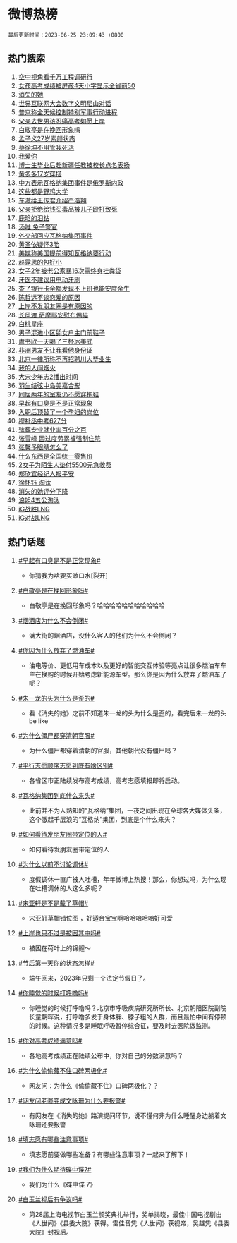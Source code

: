 # 微博热榜

`最后更新时间：2023-06-25 23:09:43 +0800`

## 热门搜索

1. [空中视角看千万工程调研行](https://m.weibo.cn/search?containerid=100103type%3D1%26t%3D10%26q%3D%23%E7%A9%BA%E4%B8%AD%E8%A7%86%E8%A7%92%E7%9C%8B%E5%8D%83%E4%B8%87%E5%B7%A5%E7%A8%8B%E8%B0%83%E7%A0%94%E8%A1%8C%23&stream_entry_id=51&isnewpage=1&extparam=seat%3D1%26cate%3D10103%26stream_entry_id%3D51%26dgr%3D0%26filter_type%3Drealtimehot%26c_type%3D51%26pos%3D0%26display_time%3D1687705782%26pre_seqid%3D168770578227702721689&luicode=10000011&lfid=106003type%253D25%2526t%253D3%2526disable_hot%253D1%2526filter_type%253Drealtimehot)
1. [女孩高考成绩被屏蔽4天小字显示全省前50](https://m.weibo.cn/search?containerid=100103type%3D1%26t%3D10%26q%3D%23%E5%A5%B3%E5%AD%A9%E9%AB%98%E8%80%83%E6%88%90%E7%BB%A9%E8%A2%AB%E5%B1%8F%E8%94%BD4%E5%A4%A9%E5%B0%8F%E5%AD%97%E6%98%BE%E7%A4%BA%E5%85%A8%E7%9C%81%E5%89%8D50%23&stream_entry_id=31&isnewpage=1&extparam=seat%3D1%26cate%3D5001%26stream_entry_id%3D31%26realpos%3D1%26dgr%3D0%26lcate%3D5001%26filter_type%3Drealtimehot%26flag%3D2%26band_rank%3D1%26q%3D%2523%25E5%25A5%25B3%25E5%25AD%25A9%25E9%25AB%2598%25E8%2580%2583%25E6%2588%2590%25E7%25BB%25A9%25E8%25A2%25AB%25E5%25B1%258F%25E8%2594%25BD4%25E5%25A4%25A9%25E5%25B0%258F%25E5%25AD%2597%25E6%2598%25BE%25E7%25A4%25BA%25E5%2585%25A8%25E7%259C%2581%25E5%2589%258D50%2523%26c_type%3D31%26pos%3D0%26display_time%3D1687705782%26pre_seqid%3D168770578227702721689&luicode=10000011&lfid=106003type%253D25%2526t%253D3%2526disable_hot%253D1%2526filter_type%253Drealtimehot)
1. [消失的她](https://m.weibo.cn/search?containerid=100103type%3D1%26t%3D10%26q%3D%E6%B6%88%E5%A4%B1%E7%9A%84%E5%A5%B9&stream_entry_id=31&isnewpage=1&extparam=seat%3D1%26cate%3D5001%26stream_entry_id%3D31%26realpos%3D2%26dgr%3D0%26lcate%3D5001%26filter_type%3Drealtimehot%26flag%3D16%26band_rank%3D2%26q%3D%25E6%25B6%2588%25E5%25A4%25B1%25E7%259A%2584%25E5%25A5%25B9%26c_type%3D31%26pos%3D1%26display_time%3D1687705782%26pre_seqid%3D168770578227702721689&luicode=10000011&lfid=106003type%253D25%2526t%253D3%2526disable_hot%253D1%2526filter_type%253Drealtimehot)
1. [世界互联网大会数字文明尼山对话](https://m.weibo.cn/search?containerid=100103type%3D1%26t%3D10%26q%3D%23%E4%B8%96%E7%95%8C%E4%BA%92%E8%81%94%E7%BD%91%E5%A4%A7%E4%BC%9A%E6%95%B0%E5%AD%97%E6%96%87%E6%98%8E%E5%B0%BC%E5%B1%B1%E5%AF%B9%E8%AF%9D%23&stream_entry_id=31&isnewpage=1&extparam=seat%3D1%26cate%3D5001%26stream_entry_id%3D31%26realpos%3D3%26dgr%3D0%26lcate%3D5001%26filter_type%3Drealtimehot%26flag%3D0%26band_rank%3D3%26q%3D%2523%25E4%25B8%2596%25E7%2595%258C%25E4%25BA%2592%25E8%2581%2594%25E7%25BD%2591%25E5%25A4%25A7%25E4%25BC%259A%25E6%2595%25B0%25E5%25AD%2597%25E6%2596%2587%25E6%2598%258E%25E5%25B0%25BC%25E5%25B1%25B1%25E5%25AF%25B9%25E8%25AF%259D%2523%26c_type%3D31%26pos%3D2%26display_time%3D1687705782%26pre_seqid%3D168770578227702721689&luicode=10000011&lfid=106003type%253D25%2526t%253D3%2526disable_hot%253D1%2526filter_type%253Drealtimehot)
1. [普京称全天候控制特别军事行动进程](https://m.weibo.cn/search?containerid=100103type%3D1%26t%3D10%26q%3D%23%E6%99%AE%E4%BA%AC%E7%A7%B0%E5%85%A8%E5%A4%A9%E5%80%99%E6%8E%A7%E5%88%B6%E7%89%B9%E5%88%AB%E5%86%9B%E4%BA%8B%E8%A1%8C%E5%8A%A8%E8%BF%9B%E7%A8%8B%23&stream_entry_id=31&isnewpage=1&extparam=seat%3D1%26cate%3D5001%26stream_entry_id%3D31%26realpos%3D4%26dgr%3D0%26lcate%3D5001%26filter_type%3Drealtimehot%26flag%3D1%26band_rank%3D4%26q%3D%2523%25E6%2599%25AE%25E4%25BA%25AC%25E7%25A7%25B0%25E5%2585%25A8%25E5%25A4%25A9%25E5%2580%2599%25E6%258E%25A7%25E5%2588%25B6%25E7%2589%25B9%25E5%2588%25AB%25E5%2586%259B%25E4%25BA%258B%25E8%25A1%258C%25E5%258A%25A8%25E8%25BF%259B%25E7%25A8%258B%2523%26c_type%3D31%26pos%3D3%26display_time%3D1687705782%26pre_seqid%3D168770578227702721689&luicode=10000011&lfid=106003type%253D25%2526t%253D3%2526disable_hot%253D1%2526filter_type%253Drealtimehot)
1. [父亲去世男孩忍痛高考如愿上岸](https://m.weibo.cn/search?containerid=100103type%3D1%26t%3D10%26q%3D%23%E7%88%B6%E4%BA%B2%E5%8E%BB%E4%B8%96%E7%94%B7%E5%AD%A9%E5%BF%8D%E7%97%9B%E9%AB%98%E8%80%83%E5%A6%82%E6%84%BF%E4%B8%8A%E5%B2%B8%23&stream_entry_id=31&isnewpage=1&extparam=seat%3D1%26cate%3D5001%26stream_entry_id%3D31%26realpos%3D5%26dgr%3D0%26lcate%3D5001%26filter_type%3Drealtimehot%26flag%3D32768%26band_rank%3D5%26q%3D%2523%25E7%2588%25B6%25E4%25BA%25B2%25E5%258E%25BB%25E4%25B8%2596%25E7%2594%25B7%25E5%25AD%25A9%25E5%25BF%258D%25E7%2597%259B%25E9%25AB%2598%25E8%2580%2583%25E5%25A6%2582%25E6%2584%25BF%25E4%25B8%258A%25E5%25B2%25B8%2523%26c_type%3D31%26pos%3D4%26display_time%3D1687705782%26pre_seqid%3D168770578227702721689&luicode=10000011&lfid=106003type%253D25%2526t%253D3%2526disable_hot%253D1%2526filter_type%253Drealtimehot)
1. [白敬亭是在挽回形象吗](https://m.weibo.cn/search?containerid=100103type%3D1%26t%3D10%26q%3D%23%E7%99%BD%E6%95%AC%E4%BA%AD%E6%98%AF%E5%9C%A8%E6%8C%BD%E5%9B%9E%E5%BD%A2%E8%B1%A1%E5%90%97%23&stream_entry_id=31&isnewpage=1&extparam=seat%3D1%26cate%3D5001%26stream_entry_id%3D31%26realpos%3D6%26dgr%3D0%26lcate%3D5001%26filter_type%3Drealtimehot%26flag%3D0%26band_rank%3D6%26q%3D%2523%25E7%2599%25BD%25E6%2595%25AC%25E4%25BA%25AD%25E6%2598%25AF%25E5%259C%25A8%25E6%258C%25BD%25E5%259B%259E%25E5%25BD%25A2%25E8%25B1%25A1%25E5%2590%2597%2523%26c_type%3D31%26pos%3D5%26display_time%3D1687705782%26pre_seqid%3D168770578227702721689&luicode=10000011&lfid=106003type%253D25%2526t%253D3%2526disable_hot%253D1%2526filter_type%253Drealtimehot)
1. [孟子义27岁素颜状态](https://m.weibo.cn/search?containerid=100103type%3D1%26t%3D10%26q%3D%23%E5%AD%9F%E5%AD%90%E4%B9%8927%E5%B2%81%E7%B4%A0%E9%A2%9C%E7%8A%B6%E6%80%81%23&stream_entry_id=31&isnewpage=1&extparam=seat%3D1%26cate%3D5001%26stream_entry_id%3D31%26realpos%3D7%26dgr%3D0%26lcate%3D5001%26filter_type%3Drealtimehot%26flag%3D2%26band_rank%3D7%26q%3D%2523%25E5%25AD%259F%25E5%25AD%2590%25E4%25B9%258927%25E5%25B2%2581%25E7%25B4%25A0%25E9%25A2%259C%25E7%258A%25B6%25E6%2580%2581%2523%26c_type%3D31%26pos%3D6%26display_time%3D1687705782%26pre_seqid%3D168770578227702721689&luicode=10000011&lfid=106003type%253D25%2526t%253D3%2526disable_hot%253D1%2526filter_type%253Drealtimehot)
1. [蔡徐坤不用管我死活](https://m.weibo.cn/search?containerid=100103type%3D1%26t%3D10%26q%3D%23%E8%94%A1%E5%BE%90%E5%9D%A4%E4%B8%8D%E7%94%A8%E7%AE%A1%E6%88%91%E6%AD%BB%E6%B4%BB%23&stream_entry_id=31&isnewpage=1&extparam=seat%3D1%26cate%3D5001%26stream_entry_id%3D31%26realpos%3D8%26dgr%3D0%26lcate%3D5001%26filter_type%3Drealtimehot%26flag%3D1%26band_rank%3D8%26q%3D%2523%25E8%2594%25A1%25E5%25BE%2590%25E5%259D%25A4%25E4%25B8%258D%25E7%2594%25A8%25E7%25AE%25A1%25E6%2588%2591%25E6%25AD%25BB%25E6%25B4%25BB%2523%26c_type%3D31%26pos%3D7%26display_time%3D1687705782%26pre_seqid%3D168770578227702721689&luicode=10000011&lfid=106003type%253D25%2526t%253D3%2526disable_hot%253D1%2526filter_type%253Drealtimehot)
1. [我爱你](https://m.weibo.cn/search?containerid=100103type%3D1%26t%3D10%26q%3D%E6%88%91%E7%88%B1%E4%BD%A0&stream_entry_id=31&isnewpage=1&extparam=seat%3D1%26cate%3D5001%26stream_entry_id%3D31%26realpos%3D9%26dgr%3D0%26lcate%3D5001%26filter_type%3Drealtimehot%26flag%3D1%26band_rank%3D9%26q%3D%25E6%2588%2591%25E7%2588%25B1%25E4%25BD%25A0%26c_type%3D31%26pos%3D8%26display_time%3D1687705782%26pre_seqid%3D168770578227702721689&luicode=10000011&lfid=106003type%253D25%2526t%253D3%2526disable_hot%253D1%2526filter_type%253Drealtimehot)
1. [博士生毕业后赴新疆任教被校长点名表扬](https://m.weibo.cn/search?containerid=100103type%3D1%26t%3D10%26q%3D%23%E5%8D%9A%E5%A3%AB%E7%94%9F%E6%AF%95%E4%B8%9A%E5%90%8E%E8%B5%B4%E6%96%B0%E7%96%86%E4%BB%BB%E6%95%99%E8%A2%AB%E6%A0%A1%E9%95%BF%E7%82%B9%E5%90%8D%E8%A1%A8%E6%89%AC%23&stream_entry_id=31&isnewpage=1&extparam=seat%3D1%26cate%3D5001%26stream_entry_id%3D31%26realpos%3D10%26dgr%3D0%26lcate%3D5001%26filter_type%3Drealtimehot%26flag%3D32768%26band_rank%3D10%26q%3D%2523%25E5%258D%259A%25E5%25A3%25AB%25E7%2594%259F%25E6%25AF%2595%25E4%25B8%259A%25E5%2590%258E%25E8%25B5%25B4%25E6%2596%25B0%25E7%2596%2586%25E4%25BB%25BB%25E6%2595%2599%25E8%25A2%25AB%25E6%25A0%25A1%25E9%2595%25BF%25E7%2582%25B9%25E5%2590%258D%25E8%25A1%25A8%25E6%2589%25AC%2523%26c_type%3D31%26pos%3D9%26display_time%3D1687705782%26pre_seqid%3D168770578227702721689&luicode=10000011&lfid=106003type%253D25%2526t%253D3%2526disable_hot%253D1%2526filter_type%253Drealtimehot)
1. [黄多多17岁穿搭](https://m.weibo.cn/search?containerid=100103type%3D1%26t%3D10%26q%3D%23%E9%BB%84%E5%A4%9A%E5%A4%9A17%E5%B2%81%E7%A9%BF%E6%90%AD%23&stream_entry_id=31&isnewpage=1&extparam=seat%3D1%26cate%3D5001%26stream_entry_id%3D31%26realpos%3D11%26dgr%3D0%26lcate%3D5001%26filter_type%3Drealtimehot%26flag%3D2%26band_rank%3D11%26q%3D%2523%25E9%25BB%2584%25E5%25A4%259A%25E5%25A4%259A17%25E5%25B2%2581%25E7%25A9%25BF%25E6%2590%25AD%2523%26c_type%3D31%26pos%3D10%26display_time%3D1687705782%26pre_seqid%3D168770578227702721689&luicode=10000011&lfid=106003type%253D25%2526t%253D3%2526disable_hot%253D1%2526filter_type%253Drealtimehot)
1. [中方表示瓦格纳集团事件是俄罗斯内政](https://m.weibo.cn/search?containerid=100103type%3D1%26t%3D10%26q%3D%23%E4%B8%AD%E6%96%B9%E8%A1%A8%E7%A4%BA%E7%93%A6%E6%A0%BC%E7%BA%B3%E9%9B%86%E5%9B%A2%E4%BA%8B%E4%BB%B6%E6%98%AF%E4%BF%84%E7%BD%97%E6%96%AF%E5%86%85%E6%94%BF%23&stream_entry_id=31&isnewpage=1&extparam=seat%3D1%26cate%3D5001%26stream_entry_id%3D31%26realpos%3D12%26dgr%3D0%26lcate%3D5001%26filter_type%3Drealtimehot%26flag%3D1%26band_rank%3D12%26q%3D%2523%25E4%25B8%25AD%25E6%2596%25B9%25E8%25A1%25A8%25E7%25A4%25BA%25E7%2593%25A6%25E6%25A0%25BC%25E7%25BA%25B3%25E9%259B%2586%25E5%259B%25A2%25E4%25BA%258B%25E4%25BB%25B6%25E6%2598%25AF%25E4%25BF%2584%25E7%25BD%2597%25E6%2596%25AF%25E5%2586%2585%25E6%2594%25BF%2523%26c_type%3D31%26pos%3D11%26display_time%3D1687705782%26pre_seqid%3D168770578227702721689&luicode=10000011&lfid=106003type%253D25%2526t%253D3%2526disable_hot%253D1%2526filter_type%253Drealtimehot)
1. [这些都是野鸡大学](https://m.weibo.cn/search?containerid=100103type%3D1%26t%3D10%26q%3D%23%E8%BF%99%E4%BA%9B%E9%83%BD%E6%98%AF%E9%87%8E%E9%B8%A1%E5%A4%A7%E5%AD%A6%23&stream_entry_id=31&isnewpage=1&extparam=seat%3D1%26cate%3D5001%26stream_entry_id%3D31%26realpos%3D13%26dgr%3D0%26lcate%3D5001%26filter_type%3Drealtimehot%26flag%3D1%26band_rank%3D13%26q%3D%2523%25E8%25BF%2599%25E4%25BA%259B%25E9%2583%25BD%25E6%2598%25AF%25E9%2587%258E%25E9%25B8%25A1%25E5%25A4%25A7%25E5%25AD%25A6%2523%26c_type%3D31%26pos%3D12%26display_time%3D1687705782%26pre_seqid%3D168770578227702721689&luicode=10000011&lfid=106003type%253D25%2526t%253D3%2526disable_hot%253D1%2526filter_type%253Drealtimehot)
1. [车澈给王传君介绍严浩翔](https://m.weibo.cn/search?containerid=100103type%3D1%26t%3D10%26q%3D%23%E8%BD%A6%E6%BE%88%E7%BB%99%E7%8E%8B%E4%BC%A0%E5%90%9B%E4%BB%8B%E7%BB%8D%E4%B8%A5%E6%B5%A9%E7%BF%94%23&stream_entry_id=31&isnewpage=1&extparam=seat%3D1%26cate%3D5001%26stream_entry_id%3D31%26realpos%3D14%26dgr%3D0%26lcate%3D5001%26filter_type%3Drealtimehot%26flag%3D1%26band_rank%3D14%26q%3D%2523%25E8%25BD%25A6%25E6%25BE%2588%25E7%25BB%2599%25E7%258E%258B%25E4%25BC%25A0%25E5%2590%259B%25E4%25BB%258B%25E7%25BB%258D%25E4%25B8%25A5%25E6%25B5%25A9%25E7%25BF%2594%2523%26c_type%3D31%26pos%3D13%26display_time%3D1687705782%26pre_seqid%3D168770578227702721689&luicode=10000011&lfid=106003type%253D25%2526t%253D3%2526disable_hot%253D1%2526filter_type%253Drealtimehot)
1. [父亲拒绝给钱买毒品被儿子殴打致死](https://m.weibo.cn/search?containerid=100103type%3D1%26t%3D10%26q%3D%23%E7%88%B6%E4%BA%B2%E6%8B%92%E7%BB%9D%E7%BB%99%E9%92%B1%E4%B9%B0%E6%AF%92%E5%93%81%E8%A2%AB%E5%84%BF%E5%AD%90%E6%AE%B4%E6%89%93%E8%87%B4%E6%AD%BB%23&stream_entry_id=31&isnewpage=1&extparam=seat%3D1%26cate%3D5001%26stream_entry_id%3D31%26realpos%3D15%26dgr%3D0%26lcate%3D5001%26filter_type%3Drealtimehot%26flag%3D0%26band_rank%3D15%26q%3D%2523%25E7%2588%25B6%25E4%25BA%25B2%25E6%258B%2592%25E7%25BB%259D%25E7%25BB%2599%25E9%2592%25B1%25E4%25B9%25B0%25E6%25AF%2592%25E5%2593%2581%25E8%25A2%25AB%25E5%2584%25BF%25E5%25AD%2590%25E6%25AE%25B4%25E6%2589%2593%25E8%2587%25B4%25E6%25AD%25BB%2523%26c_type%3D31%26pos%3D14%26display_time%3D1687705782%26pre_seqid%3D168770578227702721689&luicode=10000011&lfid=106003type%253D25%2526t%253D3%2526disable_hot%253D1%2526filter_type%253Drealtimehot)
1. [鹿晗的泪钻](https://m.weibo.cn/search?containerid=100103type%3D1%26t%3D10%26q%3D%23%E9%B9%BF%E6%99%97%E7%9A%84%E6%B3%AA%E9%92%BB%23&stream_entry_id=31&isnewpage=1&extparam=seat%3D1%26cate%3D5001%26stream_entry_id%3D31%26realpos%3D16%26dgr%3D0%26lcate%3D5001%26filter_type%3Drealtimehot%26flag%3D1%26band_rank%3D16%26q%3D%2523%25E9%25B9%25BF%25E6%2599%2597%25E7%259A%2584%25E6%25B3%25AA%25E9%2592%25BB%2523%26c_type%3D31%26pos%3D15%26display_time%3D1687705782%26pre_seqid%3D168770578227702721689&luicode=10000011&lfid=106003type%253D25%2526t%253D3%2526disable_hot%253D1%2526filter_type%253Drealtimehot)
1. [汤唯 兔子警官](https://m.weibo.cn/search?containerid=100103type%3D1%26t%3D10%26q%3D%E6%B1%A4%E5%94%AF+%E5%85%94%E5%AD%90%E8%AD%A6%E5%AE%98&stream_entry_id=31&isnewpage=1&extparam=seat%3D1%26cate%3D5001%26stream_entry_id%3D31%26realpos%3D17%26dgr%3D0%26lcate%3D5001%26filter_type%3Drealtimehot%26flag%3D0%26band_rank%3D17%26q%3D%25E6%25B1%25A4%25E5%2594%25AF%2520%25E5%2585%2594%25E5%25AD%2590%25E8%25AD%25A6%25E5%25AE%2598%26c_type%3D31%26pos%3D16%26display_time%3D1687705782%26pre_seqid%3D168770578227702721689&luicode=10000011&lfid=106003type%253D25%2526t%253D3%2526disable_hot%253D1%2526filter_type%253Drealtimehot)
1. [外交部回应瓦格纳集团事件](https://m.weibo.cn/search?containerid=100103type%3D1%26t%3D10%26q%3D%23%E5%A4%96%E4%BA%A4%E9%83%A8%E5%9B%9E%E5%BA%94%E7%93%A6%E6%A0%BC%E7%BA%B3%E9%9B%86%E5%9B%A2%E4%BA%8B%E4%BB%B6%23&stream_entry_id=31&isnewpage=1&extparam=seat%3D1%26cate%3D5001%26stream_entry_id%3D31%26realpos%3D18%26dgr%3D0%26lcate%3D5001%26filter_type%3Drealtimehot%26flag%3D1%26band_rank%3D18%26q%3D%2523%25E5%25A4%2596%25E4%25BA%25A4%25E9%2583%25A8%25E5%259B%259E%25E5%25BA%2594%25E7%2593%25A6%25E6%25A0%25BC%25E7%25BA%25B3%25E9%259B%2586%25E5%259B%25A2%25E4%25BA%258B%25E4%25BB%25B6%2523%26c_type%3D31%26pos%3D17%26display_time%3D1687705782%26pre_seqid%3D168770578227702721689&luicode=10000011&lfid=106003type%253D25%2526t%253D3%2526disable_hot%253D1%2526filter_type%253Drealtimehot)
1. [黄圣依疑怀3胎](https://m.weibo.cn/search?containerid=100103type%3D1%26t%3D10%26q%3D%23%E9%BB%84%E5%9C%A3%E4%BE%9D%E7%96%91%E6%80%803%E8%83%8E%23&stream_entry_id=31&isnewpage=1&extparam=seat%3D1%26cate%3D5001%26stream_entry_id%3D31%26realpos%3D19%26dgr%3D0%26lcate%3D5001%26filter_type%3Drealtimehot%26flag%3D1%26band_rank%3D19%26q%3D%2523%25E9%25BB%2584%25E5%259C%25A3%25E4%25BE%259D%25E7%2596%2591%25E6%2580%25803%25E8%2583%258E%2523%26c_type%3D31%26pos%3D18%26display_time%3D1687705782%26pre_seqid%3D168770578227702721689&luicode=10000011&lfid=106003type%253D25%2526t%253D3%2526disable_hot%253D1%2526filter_type%253Drealtimehot)
1. [美媒称美国提前得知瓦格纳要行动](https://m.weibo.cn/search?containerid=100103type%3D1%26t%3D10%26q%3D%23%E7%BE%8E%E5%AA%92%E7%A7%B0%E7%BE%8E%E5%9B%BD%E6%8F%90%E5%89%8D%E5%BE%97%E7%9F%A5%E7%93%A6%E6%A0%BC%E7%BA%B3%E8%A6%81%E8%A1%8C%E5%8A%A8%23&stream_entry_id=31&isnewpage=1&extparam=seat%3D1%26cate%3D5001%26stream_entry_id%3D31%26realpos%3D20%26dgr%3D0%26lcate%3D5001%26filter_type%3Drealtimehot%26flag%3D0%26band_rank%3D20%26q%3D%2523%25E7%25BE%258E%25E5%25AA%2592%25E7%25A7%25B0%25E7%25BE%258E%25E5%259B%25BD%25E6%258F%2590%25E5%2589%258D%25E5%25BE%2597%25E7%259F%25A5%25E7%2593%25A6%25E6%25A0%25BC%25E7%25BA%25B3%25E8%25A6%2581%25E8%25A1%258C%25E5%258A%25A8%2523%26c_type%3D31%26pos%3D19%26display_time%3D1687705782%26pre_seqid%3D168770578227702721689&luicode=10000011&lfid=106003type%253D25%2526t%253D3%2526disable_hot%253D1%2526filter_type%253Drealtimehot)
1. [赵露思的包好小](https://m.weibo.cn/search?containerid=100103type%3D1%26t%3D10%26q%3D%23%E8%B5%B5%E9%9C%B2%E6%80%9D%E7%9A%84%E5%8C%85%E5%A5%BD%E5%B0%8F%23&stream_entry_id=31&isnewpage=1&extparam=seat%3D1%26cate%3D5001%26stream_entry_id%3D31%26realpos%3D21%26dgr%3D0%26lcate%3D5001%26filter_type%3Drealtimehot%26flag%3D1%26band_rank%3D21%26q%3D%2523%25E8%25B5%25B5%25E9%259C%25B2%25E6%2580%259D%25E7%259A%2584%25E5%258C%2585%25E5%25A5%25BD%25E5%25B0%258F%2523%26c_type%3D31%26pos%3D20%26display_time%3D1687705782%26pre_seqid%3D168770578227702721689&luicode=10000011&lfid=106003type%253D25%2526t%253D3%2526disable_hot%253D1%2526filter_type%253Drealtimehot)
1. [女子2年被老公家暴16次需终身挂粪袋](https://m.weibo.cn/search?containerid=100103type%3D1%26t%3D10%26q%3D%23%E5%A5%B3%E5%AD%902%E5%B9%B4%E8%A2%AB%E8%80%81%E5%85%AC%E5%AE%B6%E6%9A%B416%E6%AC%A1%E9%9C%80%E7%BB%88%E8%BA%AB%E6%8C%82%E7%B2%AA%E8%A2%8B%23&stream_entry_id=31&isnewpage=1&extparam=seat%3D1%26cate%3D5001%26stream_entry_id%3D31%26realpos%3D22%26dgr%3D0%26lcate%3D5001%26filter_type%3Drealtimehot%26flag%3D0%26band_rank%3D22%26q%3D%2523%25E5%25A5%25B3%25E5%25AD%25902%25E5%25B9%25B4%25E8%25A2%25AB%25E8%2580%2581%25E5%2585%25AC%25E5%25AE%25B6%25E6%259A%25B416%25E6%25AC%25A1%25E9%259C%2580%25E7%25BB%2588%25E8%25BA%25AB%25E6%258C%2582%25E7%25B2%25AA%25E8%25A2%258B%2523%26c_type%3D31%26pos%3D21%26display_time%3D1687705782%26pre_seqid%3D168770578227702721689&luicode=10000011&lfid=106003type%253D25%2526t%253D3%2526disable_hot%253D1%2526filter_type%253Drealtimehot)
1. [牙医不建议用电动牙刷](https://m.weibo.cn/search?containerid=100103type%3D1%26t%3D10%26q%3D%23%E7%89%99%E5%8C%BB%E4%B8%8D%E5%BB%BA%E8%AE%AE%E7%94%A8%E7%94%B5%E5%8A%A8%E7%89%99%E5%88%B7%23&stream_entry_id=31&isnewpage=1&extparam=seat%3D1%26cate%3D5001%26stream_entry_id%3D31%26realpos%3D23%26dgr%3D0%26lcate%3D5001%26filter_type%3Drealtimehot%26flag%3D0%26band_rank%3D23%26q%3D%2523%25E7%2589%2599%25E5%258C%25BB%25E4%25B8%258D%25E5%25BB%25BA%25E8%25AE%25AE%25E7%2594%25A8%25E7%2594%25B5%25E5%258A%25A8%25E7%2589%2599%25E5%2588%25B7%2523%26c_type%3D31%26pos%3D22%26display_time%3D1687705782%26pre_seqid%3D168770578227702721689&luicode=10000011&lfid=106003type%253D25%2526t%253D3%2526disable_hot%253D1%2526filter_type%253Drealtimehot)
1. [查了银行卡余额发现不上班也能安度余生](https://m.weibo.cn/search?containerid=100103type%3D1%26t%3D10%26q%3D%E6%9F%A5%E4%BA%86%E9%93%B6%E8%A1%8C%E5%8D%A1%E4%BD%99%E9%A2%9D%E5%8F%91%E7%8E%B0%E4%B8%8D%E4%B8%8A%E7%8F%AD%E4%B9%9F%E8%83%BD%E5%AE%89%E5%BA%A6%E4%BD%99%E7%94%9F&stream_entry_id=31&isnewpage=1&extparam=seat%3D1%26cate%3D5001%26stream_entry_id%3D31%26realpos%3D24%26dgr%3D0%26lcate%3D5001%26filter_type%3Drealtimehot%26flag%3D0%26band_rank%3D24%26q%3D%25E6%259F%25A5%25E4%25BA%2586%25E9%2593%25B6%25E8%25A1%258C%25E5%258D%25A1%25E4%25BD%2599%25E9%25A2%259D%25E5%258F%2591%25E7%258E%25B0%25E4%25B8%258D%25E4%25B8%258A%25E7%258F%25AD%25E4%25B9%259F%25E8%2583%25BD%25E5%25AE%2589%25E5%25BA%25A6%25E4%25BD%2599%25E7%2594%259F%26c_type%3D31%26pos%3D23%26display_time%3D1687705782%26pre_seqid%3D168770578227702721689&luicode=10000011&lfid=106003type%253D25%2526t%253D3%2526disable_hot%253D1%2526filter_type%253Drealtimehot)
1. [陈哲远不谈恋爱的原因](https://m.weibo.cn/search?containerid=100103type%3D1%26t%3D10%26q%3D%23%E9%99%88%E5%93%B2%E8%BF%9C%E4%B8%8D%E8%B0%88%E6%81%8B%E7%88%B1%E7%9A%84%E5%8E%9F%E5%9B%A0%23&stream_entry_id=31&isnewpage=1&extparam=seat%3D1%26cate%3D5001%26stream_entry_id%3D31%26realpos%3D25%26dgr%3D0%26lcate%3D5001%26filter_type%3Drealtimehot%26flag%3D0%26band_rank%3D25%26q%3D%2523%25E9%2599%2588%25E5%2593%25B2%25E8%25BF%259C%25E4%25B8%258D%25E8%25B0%2588%25E6%2581%258B%25E7%2588%25B1%25E7%259A%2584%25E5%258E%259F%25E5%259B%25A0%2523%26c_type%3D31%26pos%3D24%26display_time%3D1687705782%26pre_seqid%3D168770578227702721689&luicode=10000011&lfid=106003type%253D25%2526t%253D3%2526disable_hot%253D1%2526filter_type%253Drealtimehot)
1. [上岸不发朋友圈是有原因的](https://m.weibo.cn/search?containerid=100103type%3D1%26t%3D10%26q%3D%23%E4%B8%8A%E5%B2%B8%E4%B8%8D%E5%8F%91%E6%9C%8B%E5%8F%8B%E5%9C%88%E6%98%AF%E6%9C%89%E5%8E%9F%E5%9B%A0%E7%9A%84%23&stream_entry_id=31&isnewpage=1&extparam=seat%3D1%26cate%3D5001%26stream_entry_id%3D31%26realpos%3D26%26dgr%3D0%26lcate%3D5001%26filter_type%3Drealtimehot%26flag%3D0%26band_rank%3D26%26q%3D%2523%25E4%25B8%258A%25E5%25B2%25B8%25E4%25B8%258D%25E5%258F%2591%25E6%259C%258B%25E5%258F%258B%25E5%259C%2588%25E6%2598%25AF%25E6%259C%2589%25E5%258E%259F%25E5%259B%25A0%25E7%259A%2584%2523%26c_type%3D31%26pos%3D25%26display_time%3D1687705782%26pre_seqid%3D168770578227702721689&luicode=10000011&lfid=106003type%253D25%2526t%253D3%2526disable_hot%253D1%2526filter_type%253Drealtimehot)
1. [长风渡 萨摩耶安慰布偶猫](https://m.weibo.cn/search?containerid=100103type%3D1%26t%3D10%26q%3D%E9%95%BF%E9%A3%8E%E6%B8%A1+%E8%90%A8%E6%91%A9%E8%80%B6%E5%AE%89%E6%85%B0%E5%B8%83%E5%81%B6%E7%8C%AB&stream_entry_id=31&isnewpage=1&extparam=seat%3D1%26cate%3D5001%26stream_entry_id%3D31%26realpos%3D27%26dgr%3D0%26lcate%3D5001%26filter_type%3Drealtimehot%26flag%3D0%26band_rank%3D27%26q%3D%25E9%2595%25BF%25E9%25A3%258E%25E6%25B8%25A1%2520%25E8%2590%25A8%25E6%2591%25A9%25E8%2580%25B6%25E5%25AE%2589%25E6%2585%25B0%25E5%25B8%2583%25E5%2581%25B6%25E7%258C%25AB%26c_type%3D31%26pos%3D26%26display_time%3D1687705782%26pre_seqid%3D168770578227702721689&luicode=10000011&lfid=106003type%253D25%2526t%253D3%2526disable_hot%253D1%2526filter_type%253Drealtimehot)
1. [白桃星座](https://m.weibo.cn/search?containerid=100103type%3D1%26t%3D10%26q%3D%E7%99%BD%E6%A1%83%E6%98%9F%E5%BA%A7&stream_entry_id=31&isnewpage=1&extparam=seat%3D1%26cate%3D5001%26stream_entry_id%3D31%26realpos%3D28%26dgr%3D0%26lcate%3D5001%26filter_type%3Drealtimehot%26flag%3D1%26band_rank%3D28%26q%3D%25E7%2599%25BD%25E6%25A1%2583%25E6%2598%259F%25E5%25BA%25A7%26c_type%3D31%26pos%3D27%26display_time%3D1687705782%26pre_seqid%3D168770578227702721689&luicode=10000011&lfid=106003type%253D25%2526t%253D3%2526disable_hot%253D1%2526filter_type%253Drealtimehot)
1. [男子混进小区舔女户主门前鞋子](https://m.weibo.cn/search?containerid=100103type%3D1%26t%3D10%26q%3D%23%E7%94%B7%E5%AD%90%E6%B7%B7%E8%BF%9B%E5%B0%8F%E5%8C%BA%E8%88%94%E5%A5%B3%E6%88%B7%E4%B8%BB%E9%97%A8%E5%89%8D%E9%9E%8B%E5%AD%90%23&stream_entry_id=31&isnewpage=1&extparam=seat%3D1%26cate%3D5001%26stream_entry_id%3D31%26realpos%3D29%26dgr%3D0%26lcate%3D5001%26filter_type%3Drealtimehot%26flag%3D0%26band_rank%3D29%26q%3D%2523%25E7%2594%25B7%25E5%25AD%2590%25E6%25B7%25B7%25E8%25BF%259B%25E5%25B0%258F%25E5%258C%25BA%25E8%2588%2594%25E5%25A5%25B3%25E6%2588%25B7%25E4%25B8%25BB%25E9%2597%25A8%25E5%2589%258D%25E9%259E%258B%25E5%25AD%2590%2523%26c_type%3D31%26pos%3D28%26display_time%3D1687705782%26pre_seqid%3D168770578227702721689&luicode=10000011&lfid=106003type%253D25%2526t%253D3%2526disable_hot%253D1%2526filter_type%253Drealtimehot)
1. [虞书欣一天喝了三杯冰美式](https://m.weibo.cn/search?containerid=100103type%3D1%26t%3D10%26q%3D%23%E8%99%9E%E4%B9%A6%E6%AC%A3%E4%B8%80%E5%A4%A9%E5%96%9D%E4%BA%86%E4%B8%89%E6%9D%AF%E5%86%B0%E7%BE%8E%E5%BC%8F%23&stream_entry_id=31&isnewpage=1&extparam=seat%3D1%26cate%3D5001%26stream_entry_id%3D31%26realpos%3D30%26dgr%3D0%26lcate%3D5001%26filter_type%3Drealtimehot%26flag%3D0%26band_rank%3D30%26q%3D%2523%25E8%2599%259E%25E4%25B9%25A6%25E6%25AC%25A3%25E4%25B8%2580%25E5%25A4%25A9%25E5%2596%259D%25E4%25BA%2586%25E4%25B8%2589%25E6%259D%25AF%25E5%2586%25B0%25E7%25BE%258E%25E5%25BC%258F%2523%26c_type%3D31%26pos%3D29%26display_time%3D1687705782%26pre_seqid%3D168770578227702721689&luicode=10000011&lfid=106003type%253D25%2526t%253D3%2526disable_hot%253D1%2526filter_type%253Drealtimehot)
1. [非洲男友不让我看他身份证](https://m.weibo.cn/search?containerid=100103type%3D1%26t%3D10%26q%3D%23%E9%9D%9E%E6%B4%B2%E7%94%B7%E5%8F%8B%E4%B8%8D%E8%AE%A9%E6%88%91%E7%9C%8B%E4%BB%96%E8%BA%AB%E4%BB%BD%E8%AF%81%23&stream_entry_id=31&isnewpage=1&extparam=seat%3D1%26cate%3D5001%26stream_entry_id%3D31%26realpos%3D31%26dgr%3D0%26lcate%3D5001%26filter_type%3Drealtimehot%26flag%3D0%26band_rank%3D31%26q%3D%2523%25E9%259D%259E%25E6%25B4%25B2%25E7%2594%25B7%25E5%258F%258B%25E4%25B8%258D%25E8%25AE%25A9%25E6%2588%2591%25E7%259C%258B%25E4%25BB%2596%25E8%25BA%25AB%25E4%25BB%25BD%25E8%25AF%2581%2523%26c_type%3D31%26pos%3D30%26display_time%3D1687705782%26pre_seqid%3D168770578227702721689&luicode=10000011&lfid=106003type%253D25%2526t%253D3%2526disable_hot%253D1%2526filter_type%253Drealtimehot)
1. [北京一律所称不再招聘川大毕业生](https://m.weibo.cn/search?containerid=100103type%3D1%26t%3D10%26q%3D%23%E5%8C%97%E4%BA%AC%E4%B8%80%E5%BE%8B%E6%89%80%E7%A7%B0%E4%B8%8D%E5%86%8D%E6%8B%9B%E8%81%98%E5%B7%9D%E5%A4%A7%E6%AF%95%E4%B8%9A%E7%94%9F%23&stream_entry_id=31&isnewpage=1&extparam=seat%3D1%26cate%3D5001%26stream_entry_id%3D31%26realpos%3D32%26dgr%3D0%26lcate%3D5001%26filter_type%3Drealtimehot%26flag%3D0%26band_rank%3D32%26q%3D%2523%25E5%258C%2597%25E4%25BA%25AC%25E4%25B8%2580%25E5%25BE%258B%25E6%2589%2580%25E7%25A7%25B0%25E4%25B8%258D%25E5%2586%258D%25E6%258B%259B%25E8%2581%2598%25E5%25B7%259D%25E5%25A4%25A7%25E6%25AF%2595%25E4%25B8%259A%25E7%2594%259F%2523%26c_type%3D31%26pos%3D31%26display_time%3D1687705782%26pre_seqid%3D168770578227702721689&luicode=10000011&lfid=106003type%253D25%2526t%253D3%2526disable_hot%253D1%2526filter_type%253Drealtimehot)
1. [我的人间烟火](https://m.weibo.cn/search?containerid=100103type%3D1%26t%3D10%26q%3D%E6%88%91%E7%9A%84%E4%BA%BA%E9%97%B4%E7%83%9F%E7%81%AB&stream_entry_id=31&isnewpage=1&extparam=seat%3D1%26cate%3D5001%26stream_entry_id%3D31%26realpos%3D33%26dgr%3D0%26lcate%3D5001%26filter_type%3Drealtimehot%26flag%3D1%26band_rank%3D33%26q%3D%25E6%2588%2591%25E7%259A%2584%25E4%25BA%25BA%25E9%2597%25B4%25E7%2583%259F%25E7%2581%25AB%26c_type%3D31%26pos%3D32%26display_time%3D1687705782%26pre_seqid%3D168770578227702721689&luicode=10000011&lfid=106003type%253D25%2526t%253D3%2526disable_hot%253D1%2526filter_type%253Drealtimehot)
1. [大宋少年志2播出时间](https://m.weibo.cn/search?containerid=100103type%3D1%26t%3D10%26q%3D%23%E5%A4%A7%E5%AE%8B%E5%B0%91%E5%B9%B4%E5%BF%972%E6%92%AD%E5%87%BA%E6%97%B6%E9%97%B4%23&stream_entry_id=31&isnewpage=1&extparam=seat%3D1%26cate%3D5001%26stream_entry_id%3D31%26realpos%3D34%26dgr%3D0%26lcate%3D5001%26filter_type%3Drealtimehot%26flag%3D1%26band_rank%3D34%26q%3D%2523%25E5%25A4%25A7%25E5%25AE%258B%25E5%25B0%2591%25E5%25B9%25B4%25E5%25BF%25972%25E6%2592%25AD%25E5%2587%25BA%25E6%2597%25B6%25E9%2597%25B4%2523%26c_type%3D31%26pos%3D33%26display_time%3D1687705782%26pre_seqid%3D168770578227702721689&luicode=10000011&lfid=106003type%253D25%2526t%253D3%2526disable_hot%253D1%2526filter_type%253Drealtimehot)
1. [羽生结弦中岛美嘉合影](https://m.weibo.cn/search?containerid=100103type%3D1%26t%3D10%26q%3D%E7%BE%BD%E7%94%9F%E7%BB%93%E5%BC%A6%E4%B8%AD%E5%B2%9B%E7%BE%8E%E5%98%89%E5%90%88%E5%BD%B1&stream_entry_id=31&isnewpage=1&extparam=seat%3D1%26cate%3D5001%26stream_entry_id%3D31%26realpos%3D35%26dgr%3D0%26lcate%3D5001%26filter_type%3Drealtimehot%26flag%3D0%26band_rank%3D35%26q%3D%25E7%25BE%25BD%25E7%2594%259F%25E7%25BB%2593%25E5%25BC%25A6%25E4%25B8%25AD%25E5%25B2%259B%25E7%25BE%258E%25E5%2598%2589%25E5%2590%2588%25E5%25BD%25B1%26c_type%3D31%26pos%3D34%26display_time%3D1687705782%26pre_seqid%3D168770578227702721689&luicode=10000011&lfid=106003type%253D25%2526t%253D3%2526disable_hot%253D1%2526filter_type%253Drealtimehot)
1. [同居两年的室友仍不愿穿拖鞋](https://m.weibo.cn/search?containerid=100103type%3D1%26t%3D10%26q%3D%23%E5%90%8C%E5%B1%85%E4%B8%A4%E5%B9%B4%E7%9A%84%E5%AE%A4%E5%8F%8B%E4%BB%8D%E4%B8%8D%E6%84%BF%E7%A9%BF%E6%8B%96%E9%9E%8B%23&stream_entry_id=31&isnewpage=1&extparam=seat%3D1%26cate%3D5001%26stream_entry_id%3D31%26realpos%3D36%26dgr%3D0%26lcate%3D5001%26filter_type%3Drealtimehot%26flag%3D1%26band_rank%3D36%26q%3D%2523%25E5%2590%258C%25E5%25B1%2585%25E4%25B8%25A4%25E5%25B9%25B4%25E7%259A%2584%25E5%25AE%25A4%25E5%258F%258B%25E4%25BB%258D%25E4%25B8%258D%25E6%2584%25BF%25E7%25A9%25BF%25E6%258B%2596%25E9%259E%258B%2523%26c_type%3D31%26pos%3D35%26display_time%3D1687705782%26pre_seqid%3D168770578227702721689&luicode=10000011&lfid=106003type%253D25%2526t%253D3%2526disable_hot%253D1%2526filter_type%253Drealtimehot)
1. [早起有口臭是不是正常现象](https://m.weibo.cn/search?containerid=100103type%3D1%26t%3D10%26q%3D%23%E6%97%A9%E8%B5%B7%E6%9C%89%E5%8F%A3%E8%87%AD%E6%98%AF%E4%B8%8D%E6%98%AF%E6%AD%A3%E5%B8%B8%E7%8E%B0%E8%B1%A1%23&stream_entry_id=31&isnewpage=1&extparam=seat%3D1%26cate%3D5001%26stream_entry_id%3D31%26realpos%3D37%26dgr%3D0%26lcate%3D5001%26filter_type%3Drealtimehot%26flag%3D0%26band_rank%3D37%26q%3D%2523%25E6%2597%25A9%25E8%25B5%25B7%25E6%259C%2589%25E5%258F%25A3%25E8%2587%25AD%25E6%2598%25AF%25E4%25B8%258D%25E6%2598%25AF%25E6%25AD%25A3%25E5%25B8%25B8%25E7%258E%25B0%25E8%25B1%25A1%2523%26c_type%3D31%26pos%3D36%26display_time%3D1687705782%26pre_seqid%3D168770578227702721689&luicode=10000011&lfid=106003type%253D25%2526t%253D3%2526disable_hot%253D1%2526filter_type%253Drealtimehot)
1. [入职后顶替了一个孕妇的岗位](https://m.weibo.cn/search?containerid=100103type%3D1%26t%3D10%26q%3D%23%E5%85%A5%E8%81%8C%E5%90%8E%E9%A1%B6%E6%9B%BF%E4%BA%86%E4%B8%80%E4%B8%AA%E5%AD%95%E5%A6%87%E7%9A%84%E5%B2%97%E4%BD%8D%23&stream_entry_id=31&isnewpage=1&extparam=seat%3D1%26cate%3D5001%26stream_entry_id%3D31%26realpos%3D38%26dgr%3D0%26lcate%3D5001%26filter_type%3Drealtimehot%26flag%3D0%26band_rank%3D38%26q%3D%2523%25E5%2585%25A5%25E8%2581%258C%25E5%2590%258E%25E9%25A1%25B6%25E6%259B%25BF%25E4%25BA%2586%25E4%25B8%2580%25E4%25B8%25AA%25E5%25AD%2595%25E5%25A6%2587%25E7%259A%2584%25E5%25B2%2597%25E4%25BD%258D%2523%26c_type%3D31%26pos%3D37%26display_time%3D1687705782%26pre_seqid%3D168770578227702721689&luicode=10000011&lfid=106003type%253D25%2526t%253D3%2526disable_hot%253D1%2526filter_type%253Drealtimehot)
1. [穆祉丞中考627分](https://m.weibo.cn/search?containerid=100103type%3D1%26t%3D10%26q%3D%23%E7%A9%86%E7%A5%89%E4%B8%9E%E4%B8%AD%E8%80%83627%E5%88%86%23&stream_entry_id=31&isnewpage=1&extparam=seat%3D1%26cate%3D5001%26stream_entry_id%3D31%26realpos%3D39%26dgr%3D0%26lcate%3D5001%26filter_type%3Drealtimehot%26flag%3D0%26band_rank%3D39%26q%3D%2523%25E7%25A9%2586%25E7%25A5%2589%25E4%25B8%259E%25E4%25B8%25AD%25E8%2580%2583627%25E5%2588%2586%2523%26c_type%3D31%26pos%3D38%26display_time%3D1687705782%26pre_seqid%3D168770578227702721689&luicode=10000011&lfid=106003type%253D25%2526t%253D3%2526disable_hot%253D1%2526filter_type%253Drealtimehot)
1. [殡葬专业就业率百分之百](https://m.weibo.cn/search?containerid=100103type%3D1%26t%3D10%26q%3D%23%E6%AE%A1%E8%91%AC%E4%B8%93%E4%B8%9A%E5%B0%B1%E4%B8%9A%E7%8E%87%E7%99%BE%E5%88%86%E4%B9%8B%E7%99%BE%23&stream_entry_id=31&isnewpage=1&extparam=seat%3D1%26cate%3D5001%26stream_entry_id%3D31%26realpos%3D40%26dgr%3D0%26lcate%3D5001%26filter_type%3Drealtimehot%26flag%3D0%26band_rank%3D40%26q%3D%2523%25E6%25AE%25A1%25E8%2591%25AC%25E4%25B8%2593%25E4%25B8%259A%25E5%25B0%25B1%25E4%25B8%259A%25E7%258E%2587%25E7%2599%25BE%25E5%2588%2586%25E4%25B9%258B%25E7%2599%25BE%2523%26c_type%3D31%26pos%3D39%26display_time%3D1687705782%26pre_seqid%3D168770578227702721689&luicode=10000011&lfid=106003type%253D25%2526t%253D3%2526disable_hot%253D1%2526filter_type%253Drealtimehot)
1. [张雪峰 因过度劳累被强制住院](https://m.weibo.cn/search?containerid=100103type%3D1%26t%3D10%26q%3D%E5%BC%A0%E9%9B%AA%E5%B3%B0+%E5%9B%A0%E8%BF%87%E5%BA%A6%E5%8A%B3%E7%B4%AF%E8%A2%AB%E5%BC%BA%E5%88%B6%E4%BD%8F%E9%99%A2&stream_entry_id=31&isnewpage=1&extparam=seat%3D1%26cate%3D5001%26stream_entry_id%3D31%26realpos%3D41%26dgr%3D0%26lcate%3D5001%26filter_type%3Drealtimehot%26flag%3D0%26band_rank%3D41%26q%3D%25E5%25BC%25A0%25E9%259B%25AA%25E5%25B3%25B0%2520%25E5%259B%25A0%25E8%25BF%2587%25E5%25BA%25A6%25E5%258A%25B3%25E7%25B4%25AF%25E8%25A2%25AB%25E5%25BC%25BA%25E5%2588%25B6%25E4%25BD%258F%25E9%2599%25A2%26c_type%3D31%26pos%3D40%26display_time%3D1687705782%26pre_seqid%3D168770578227702721689&luicode=10000011&lfid=106003type%253D25%2526t%253D3%2526disable_hot%253D1%2526filter_type%253Drealtimehot)
1. [张馨予眼睛怎么了](https://m.weibo.cn/search?containerid=100103type%3D1%26t%3D10%26q%3D%23%E5%BC%A0%E9%A6%A8%E4%BA%88%E7%9C%BC%E7%9D%9B%E6%80%8E%E4%B9%88%E4%BA%86%23&stream_entry_id=31&isnewpage=1&extparam=seat%3D1%26cate%3D5001%26stream_entry_id%3D31%26realpos%3D42%26dgr%3D0%26lcate%3D5001%26filter_type%3Drealtimehot%26flag%3D0%26band_rank%3D42%26q%3D%2523%25E5%25BC%25A0%25E9%25A6%25A8%25E4%25BA%2588%25E7%259C%25BC%25E7%259D%259B%25E6%2580%258E%25E4%25B9%2588%25E4%25BA%2586%2523%26c_type%3D31%26pos%3D41%26display_time%3D1687705782%26pre_seqid%3D168770578227702721689&luicode=10000011&lfid=106003type%253D25%2526t%253D3%2526disable_hot%253D1%2526filter_type%253Drealtimehot)
1. [什么东西是全国统一零售价](https://m.weibo.cn/search?containerid=100103type%3D1%26t%3D10%26q%3D%23%E4%BB%80%E4%B9%88%E4%B8%9C%E8%A5%BF%E6%98%AF%E5%85%A8%E5%9B%BD%E7%BB%9F%E4%B8%80%E9%9B%B6%E5%94%AE%E4%BB%B7%23&stream_entry_id=31&isnewpage=1&extparam=seat%3D1%26cate%3D5001%26stream_entry_id%3D31%26realpos%3D43%26dgr%3D0%26lcate%3D5001%26filter_type%3Drealtimehot%26flag%3D0%26band_rank%3D43%26q%3D%2523%25E4%25BB%2580%25E4%25B9%2588%25E4%25B8%259C%25E8%25A5%25BF%25E6%2598%25AF%25E5%2585%25A8%25E5%259B%25BD%25E7%25BB%259F%25E4%25B8%2580%25E9%259B%25B6%25E5%2594%25AE%25E4%25BB%25B7%2523%26c_type%3D31%26pos%3D42%26display_time%3D1687705782%26pre_seqid%3D168770578227702721689&luicode=10000011&lfid=106003type%253D25%2526t%253D3%2526disable_hot%253D1%2526filter_type%253Drealtimehot)
1. [2女子为陌生人垫付5500元急救费](https://m.weibo.cn/search?containerid=100103type%3D1%26t%3D10%26q%3D%232%E5%A5%B3%E5%AD%90%E4%B8%BA%E9%99%8C%E7%94%9F%E4%BA%BA%E5%9E%AB%E4%BB%985500%E5%85%83%E6%80%A5%E6%95%91%E8%B4%B9%23&stream_entry_id=31&isnewpage=1&extparam=seat%3D1%26cate%3D5001%26stream_entry_id%3D31%26realpos%3D44%26dgr%3D0%26lcate%3D5001%26filter_type%3Drealtimehot%26flag%3D32768%26band_rank%3D44%26q%3D%25232%25E5%25A5%25B3%25E5%25AD%2590%25E4%25B8%25BA%25E9%2599%258C%25E7%2594%259F%25E4%25BA%25BA%25E5%259E%25AB%25E4%25BB%25985500%25E5%2585%2583%25E6%2580%25A5%25E6%2595%2591%25E8%25B4%25B9%2523%26c_type%3D31%26pos%3D43%26display_time%3D1687705782%26pre_seqid%3D168770578227702721689&luicode=10000011&lfid=106003type%253D25%2526t%253D3%2526disable_hot%253D1%2526filter_type%253Drealtimehot)
1. [郑欣宜经纪人报平安](https://m.weibo.cn/search?containerid=100103type%3D1%26t%3D10%26q%3D%23%E9%83%91%E6%AC%A3%E5%AE%9C%E7%BB%8F%E7%BA%AA%E4%BA%BA%E6%8A%A5%E5%B9%B3%E5%AE%89%23&stream_entry_id=31&isnewpage=1&extparam=seat%3D1%26cate%3D5001%26stream_entry_id%3D31%26realpos%3D45%26dgr%3D0%26lcate%3D5001%26filter_type%3Drealtimehot%26flag%3D0%26band_rank%3D45%26q%3D%2523%25E9%2583%2591%25E6%25AC%25A3%25E5%25AE%259C%25E7%25BB%258F%25E7%25BA%25AA%25E4%25BA%25BA%25E6%258A%25A5%25E5%25B9%25B3%25E5%25AE%2589%2523%26c_type%3D31%26pos%3D44%26display_time%3D1687705782%26pre_seqid%3D168770578227702721689&luicode=10000011&lfid=106003type%253D25%2526t%253D3%2526disable_hot%253D1%2526filter_type%253Drealtimehot)
1. [徐怀钰 淘汰](https://m.weibo.cn/search?containerid=100103type%3D1%26t%3D10%26q%3D%E5%BE%90%E6%80%80%E9%92%B0+%E6%B7%98%E6%B1%B0&stream_entry_id=31&isnewpage=1&extparam=seat%3D1%26cate%3D5001%26stream_entry_id%3D31%26realpos%3D46%26dgr%3D0%26lcate%3D5001%26filter_type%3Drealtimehot%26flag%3D0%26band_rank%3D46%26q%3D%25E5%25BE%2590%25E6%2580%2580%25E9%2592%25B0%2520%25E6%25B7%2598%25E6%25B1%25B0%26c_type%3D31%26pos%3D45%26display_time%3D1687705782%26pre_seqid%3D168770578227702721689&luicode=10000011&lfid=106003type%253D25%2526t%253D3%2526disable_hot%253D1%2526filter_type%253Drealtimehot)
1. [消失的她评分下降](https://m.weibo.cn/search?containerid=100103type%3D1%26t%3D10%26q%3D%23%E6%B6%88%E5%A4%B1%E7%9A%84%E5%A5%B9%E8%AF%84%E5%88%86%E4%B8%8B%E9%99%8D%23&stream_entry_id=31&isnewpage=1&extparam=seat%3D1%26cate%3D5001%26stream_entry_id%3D31%26realpos%3D47%26dgr%3D0%26lcate%3D5001%26filter_type%3Drealtimehot%26flag%3D0%26band_rank%3D47%26q%3D%2523%25E6%25B6%2588%25E5%25A4%25B1%25E7%259A%2584%25E5%25A5%25B9%25E8%25AF%2584%25E5%2588%2586%25E4%25B8%258B%25E9%2599%258D%2523%26c_type%3D31%26pos%3D46%26display_time%3D1687705782%26pre_seqid%3D168770578227702721689&luicode=10000011&lfid=106003type%253D25%2526t%253D3%2526disable_hot%253D1%2526filter_type%253Drealtimehot)
1. [浪姐4五公淘汰](https://m.weibo.cn/search?containerid=100103type%3D1%26t%3D10%26q%3D%23%E6%B5%AA%E5%A7%904%E4%BA%94%E5%85%AC%E6%B7%98%E6%B1%B0%23&stream_entry_id=31&isnewpage=1&extparam=seat%3D1%26cate%3D5001%26stream_entry_id%3D31%26realpos%3D48%26dgr%3D0%26lcate%3D5001%26filter_type%3Drealtimehot%26flag%3D0%26band_rank%3D48%26q%3D%2523%25E6%25B5%25AA%25E5%25A7%25904%25E4%25BA%2594%25E5%2585%25AC%25E6%25B7%2598%25E6%25B1%25B0%2523%26c_type%3D31%26pos%3D47%26display_time%3D1687705782%26pre_seqid%3D168770578227702721689&luicode=10000011&lfid=106003type%253D25%2526t%253D3%2526disable_hot%253D1%2526filter_type%253Drealtimehot)
1. [iG战胜LNG](https://m.weibo.cn/search?containerid=100103type%3D1%26t%3D10%26q%3D%23iG%E6%88%98%E8%83%9CLNG%23&stream_entry_id=31&isnewpage=1&extparam=seat%3D1%26cate%3D5001%26stream_entry_id%3D31%26realpos%3D49%26dgr%3D0%26lcate%3D5001%26filter_type%3Drealtimehot%26flag%3D0%26band_rank%3D49%26q%3D%2523iG%25E6%2588%2598%25E8%2583%259CLNG%2523%26c_type%3D31%26pos%3D48%26display_time%3D1687705782%26pre_seqid%3D168770578227702721689&luicode=10000011&lfid=106003type%253D25%2526t%253D3%2526disable_hot%253D1%2526filter_type%253Drealtimehot)
1. [iG对战LNG](https://m.weibo.cn/search?containerid=100103type%3D1%26t%3D10%26q%3D%23iG%E5%AF%B9%E6%88%98LNG%23&stream_entry_id=31&isnewpage=1&extparam=seat%3D1%26cate%3D5001%26stream_entry_id%3D31%26realpos%3D50%26dgr%3D0%26lcate%3D5001%26filter_type%3Drealtimehot%26flag%3D0%26band_rank%3D50%26q%3D%2523iG%25E5%25AF%25B9%25E6%2588%2598LNG%2523%26c_type%3D31%26pos%3D49%26display_time%3D1687705782%26pre_seqid%3D168770578227702721689&luicode=10000011&lfid=106003type%253D25%2526t%253D3%2526disable_hot%253D1%2526filter_type%253Drealtimehot)

## 热门话题

1. [#早起有口臭是不是正常现象#](https://m.weibo.cn/search?containerid=231522type%3D1%26t%3D10%26q%3D%23%E6%97%A9%E8%B5%B7%E6%9C%89%E5%8F%A3%E8%87%AD%E6%98%AF%E4%B8%8D%E6%98%AF%E6%AD%A3%E5%B8%B8%E7%8E%B0%E8%B1%A1%23&stream_entry_id=128&isnewpage=1&extparam=seat%3D1%26unitid%3D1687685865654%26lcate%3D5004%26dgr%3D0%26cate%3D5004%26c_type%3D128%26pos%3D1-0-0%26display_time%3D1687705783%26pre_seqid%3D168770578356306416219&luicode=10000011&lfid=231648_-_4)
    - 你猜我为啥要买漱口水[裂开]

1. [#白敬亭是在挽回形象吗#](https://m.weibo.cn/search?containerid=231522type%3D1%26t%3D10%26q%3D%23%E7%99%BD%E6%95%AC%E4%BA%AD%E6%98%AF%E5%9C%A8%E6%8C%BD%E5%9B%9E%E5%BD%A2%E8%B1%A1%E5%90%97%23&stream_entry_id=128&isnewpage=1&extparam=seat%3D1%26unitid%3D1687698434926%26lcate%3D5004%26dgr%3D0%26cate%3D5004%26c_type%3D128%26pos%3D1-0-1%26display_time%3D1687705783%26pre_seqid%3D168770578356306416219&luicode=10000011&lfid=231648_-_4)
    - 白敬亭是在挽回形象吗？哈哈哈哈哈哈哈哈哈哈哈

1. [#烟酒店为什么不会倒闭#](https://m.weibo.cn/search?containerid=231522type%3D1%26t%3D10%26q%3D%23%E7%83%9F%E9%85%92%E5%BA%97%E4%B8%BA%E4%BB%80%E4%B9%88%E4%B8%8D%E4%BC%9A%E5%80%92%E9%97%AD%23&stream_entry_id=128&isnewpage=1&extparam=seat%3D1%26unitid%3D1687690041683%26lcate%3D5004%26dgr%3D0%26cate%3D5004%26c_type%3D128%26pos%3D1-0-2%26display_time%3D1687705783%26pre_seqid%3D168770578356306416219&luicode=10000011&lfid=231648_-_4)
    - 满大街的烟酒店，没什么客人的他们为什么不会倒闭？

1. [#你因为什么放弃了燃油车#](https://m.weibo.cn/search?containerid=231522type%3D1%26t%3D10%26q%3D%23%E4%BD%A0%E5%9B%A0%E4%B8%BA%E4%BB%80%E4%B9%88%E6%94%BE%E5%BC%83%E4%BA%86%E7%87%83%E6%B2%B9%E8%BD%A6%23&stream_entry_id=128&isnewpage=1&extparam=seat%3D1%26unitid%3D1687673801198%26lcate%3D5004%26dgr%3D0%26cate%3D5004%26c_type%3D128%26pos%3D1-0-3%26display_time%3D1687705783%26pre_seqid%3D168770578356306416219&luicode=10000011&lfid=231648_-_4)
    - 油电等价、更低用车成本以及更好的智能交互体验等亮点让很多燃油车车主在换购的时候开始考虑新能源车型。那么你是因为什么放弃了燃油车了呢？

1. [#朱一龙的头为什么是歪的#](https://m.weibo.cn/search?containerid=231522type%3D1%26t%3D10%26q%3D%23%E6%9C%B1%E4%B8%80%E9%BE%99%E7%9A%84%E5%A4%B4%E4%B8%BA%E4%BB%80%E4%B9%88%E6%98%AF%E6%AD%AA%E7%9A%84%23&stream_entry_id=128&isnewpage=1&extparam=seat%3D1%26unitid%3D1687700553768%26lcate%3D5004%26dgr%3D0%26cate%3D5004%26c_type%3D128%26pos%3D1-0-4%26display_time%3D1687705783%26pre_seqid%3D168770578356306416219&luicode=10000011&lfid=231648_-_4)
    - 看《消失的她》之前不知道朱一龙的头为什么是歪的，看完后朱一龙的头be like

1. [#为什么僵尸都穿清朝官服#](https://m.weibo.cn/search?containerid=231522type%3D1%26t%3D10%26q%3D%23%E4%B8%BA%E4%BB%80%E4%B9%88%E5%83%B5%E5%B0%B8%E9%83%BD%E7%A9%BF%E6%B8%85%E6%9C%9D%E5%AE%98%E6%9C%8D%23&stream_entry_id=128&isnewpage=1&extparam=seat%3D1%26unitid%3D1687676239746%26lcate%3D5004%26dgr%3D0%26cate%3D5004%26c_type%3D128%26pos%3D1-0-5%26display_time%3D1687705783%26pre_seqid%3D168770578356306416219&luicode=10000011&lfid=231648_-_4)
    - 为什么僵尸都穿着清朝的官服，其他朝代没有僵尸吗？

1. [#平行志愿顺序志愿到底有啥区别#](https://m.weibo.cn/search?containerid=231522type%3D1%26t%3D10%26q%3D%23%E5%B9%B3%E8%A1%8C%E5%BF%97%E6%84%BF%E9%A1%BA%E5%BA%8F%E5%BF%97%E6%84%BF%E5%88%B0%E5%BA%95%E6%9C%89%E5%95%A5%E5%8C%BA%E5%88%AB%23&stream_entry_id=128&isnewpage=1&extparam=seat%3D1%26unitid%3D1687656431627%26lcate%3D5004%26dgr%3D0%26cate%3D5004%26c_type%3D128%26pos%3D1-0-6%26display_time%3D1687705783%26pre_seqid%3D168770578356306416219&luicode=10000011&lfid=231648_-_4)
    - 各省区市正陆续发布高考成绩，高考志愿填报即将启动。

1. [#瓦格纳集团到底什么来头#](https://m.weibo.cn/search?containerid=231522type%3D1%26t%3D10%26q%3D%23%E7%93%A6%E6%A0%BC%E7%BA%B3%E9%9B%86%E5%9B%A2%E5%88%B0%E5%BA%95%E4%BB%80%E4%B9%88%E6%9D%A5%E5%A4%B4%23&stream_entry_id=128&isnewpage=1&extparam=seat%3D1%26unitid%3D1687648934367%26lcate%3D5004%26dgr%3D0%26cate%3D5004%26c_type%3D128%26pos%3D1-0-7%26display_time%3D1687705783%26pre_seqid%3D168770578356306416219&luicode=10000011&lfid=231648_-_4)
    - 此前并不为人熟知的“瓦格纳”集团，一夜之间出现在全球各大媒体头条，这个激起千层浪的“瓦格纳”集团，到底是个什么来头？

1. [#如何看待发朋友圈带定位的人#](https://m.weibo.cn/search?containerid=231522type%3D1%26t%3D10%26q%3D%23%E5%A6%82%E4%BD%95%E7%9C%8B%E5%BE%85%E5%8F%91%E6%9C%8B%E5%8F%8B%E5%9C%88%E5%B8%A6%E5%AE%9A%E4%BD%8D%E7%9A%84%E4%BA%BA%23&stream_entry_id=128&isnewpage=1&extparam=seat%3D1%26unitid%3D1687659720718%26lcate%3D5004%26dgr%3D0%26cate%3D5004%26c_type%3D128%26pos%3D1-0-8%26display_time%3D1687705783%26pre_seqid%3D168770578356306416219&luicode=10000011&lfid=231648_-_4)
    - 如何看待发朋友圈带定位的人

1. [#为什么以前不讨论调休#](https://m.weibo.cn/search?containerid=231522type%3D1%26t%3D10%26q%3D%23%E4%B8%BA%E4%BB%80%E4%B9%88%E4%BB%A5%E5%89%8D%E4%B8%8D%E8%AE%A8%E8%AE%BA%E8%B0%83%E4%BC%91%23&stream_entry_id=128&isnewpage=1&extparam=seat%3D1%26unitid%3D1687702650842%26lcate%3D5004%26dgr%3D0%26cate%3D5004%26c_type%3D128%26pos%3D1-0-9%26display_time%3D1687705783%26pre_seqid%3D168770578356306416219&luicode=10000011&lfid=231648_-_4)
    - 度假调休一直广被人吐槽，年年微博上热搜！那么，你想过吗，为什么现在吐槽调休的人这么多呢？

1. [#宋亚轩是不是戴了草帽#](https://m.weibo.cn/search?containerid=231522type%3D1%26t%3D10%26q%3D%23%E5%AE%8B%E4%BA%9A%E8%BD%A9%E6%98%AF%E4%B8%8D%E6%98%AF%E6%88%B4%E4%BA%86%E8%8D%89%E5%B8%BD%23&stream_entry_id=128&isnewpage=1&extparam=seat%3D1%26unitid%3D1687671398900%26lcate%3D5004%26dgr%3D0%26cate%3D5004%26c_type%3D128%26pos%3D1-0-10%26display_time%3D1687705783%26pre_seqid%3D168770578356306416219&luicode=10000011&lfid=231648_-_4)
    - 宋亚轩草帽错位图 ​​​，好适合宝宝啊哈哈哈哈哈好可爱 ​

1. [#上岸也只不过是被困其中吗#](https://m.weibo.cn/search?containerid=231522type%3D1%26t%3D10%26q%3D%23%E4%B8%8A%E5%B2%B8%E4%B9%9F%E5%8F%AA%E4%B8%8D%E8%BF%87%E6%98%AF%E8%A2%AB%E5%9B%B0%E5%85%B6%E4%B8%AD%E5%90%97%23&stream_entry_id=128&isnewpage=1&extparam=seat%3D1%26unitid%3D1687695147764%26lcate%3D5004%26dgr%3D0%26cate%3D5004%26c_type%3D128%26pos%3D1-0-11%26display_time%3D1687705783%26pre_seqid%3D168770578356306416219&luicode=10000011&lfid=231648_-_4)
    - 被困在荷叶上的锦鲤～

1. [#节后第一天你的状态怎样#](https://m.weibo.cn/search?containerid=231522type%3D1%26t%3D10%26q%3D%23%E8%8A%82%E5%90%8E%E7%AC%AC%E4%B8%80%E5%A4%A9%E4%BD%A0%E7%9A%84%E7%8A%B6%E6%80%81%E6%80%8E%E6%A0%B7%23&stream_entry_id=128&isnewpage=1&extparam=seat%3D1%26unitid%3D1687657319318%26lcate%3D5004%26dgr%3D0%26cate%3D5004%26c_type%3D128%26pos%3D1-0-12%26display_time%3D1687705783%26pre_seqid%3D168770578356306416219&luicode=10000011&lfid=231648_-_4)
    - 端午回来，2023年只剩一个法定节假日了。

1. [#你睡觉的时候打呼噜吗#](https://m.weibo.cn/search?containerid=231522type%3D1%26t%3D10%26q%3D%23%E4%BD%A0%E7%9D%A1%E8%A7%89%E7%9A%84%E6%97%B6%E5%80%99%E6%89%93%E5%91%BC%E5%99%9C%E5%90%97%23&stream_entry_id=128&isnewpage=1&extparam=seat%3D1%26unitid%3D1687576900789%26lcate%3D5004%26dgr%3D0%26cate%3D5004%26c_type%3D128%26pos%3D1-0-13%26display_time%3D1687705783%26pre_seqid%3D168770578356306416219&luicode=10000011&lfid=231648_-_4)
    - 你睡觉的时候打呼噜吗？北京市呼吸疾病研究所所长、北京朝阳医院副院长童朝晖说，打呼噜多发于身体胖、脖子粗的人群，而且最怕中间有停顿的时候。这种情况多是睡眠呼吸暂停综合征，要及时去医院做监测。

1. [#你对高考成绩满意吗#](https://m.weibo.cn/search?containerid=231522type%3D1%26t%3D10%26q%3D%23%E4%BD%A0%E5%AF%B9%E9%AB%98%E8%80%83%E6%88%90%E7%BB%A9%E6%BB%A1%E6%84%8F%E5%90%97%23&stream_entry_id=128&isnewpage=1&extparam=seat%3D1%26unitid%3D1687601813586%26lcate%3D5004%26dgr%3D0%26cate%3D5004%26c_type%3D128%26pos%3D1-0-14%26display_time%3D1687705783%26pre_seqid%3D168770578356306416219&luicode=10000011&lfid=231648_-_4)
    - 各地高考成绩正在陆续公布中，你对自己的分数满意吗？  ​​​

1. [#为什么偷偷藏不住口碑两极化#](https://m.weibo.cn/search?containerid=231522type%3D1%26t%3D10%26q%3D%23%E4%B8%BA%E4%BB%80%E4%B9%88%E5%81%B7%E5%81%B7%E8%97%8F%E4%B8%8D%E4%BD%8F%E5%8F%A3%E7%A2%91%E4%B8%A4%E6%9E%81%E5%8C%96%23&stream_entry_id=128&isnewpage=1&extparam=seat%3D1%26unitid%3D1687572989450%26lcate%3D5004%26dgr%3D0%26cate%3D5004%26c_type%3D128%26pos%3D1-0-15%26display_time%3D1687705783%26pre_seqid%3D168770578356306416219&luicode=10000011&lfid=231648_-_4)
    - 网友问：为什么《偷偷藏不住》口碑两极化？？

1. [#网友问老婆变成文咏珊为什么要报警#](https://m.weibo.cn/search?containerid=231522type%3D1%26t%3D10%26q%3D%23%E7%BD%91%E5%8F%8B%E9%97%AE%E8%80%81%E5%A9%86%E5%8F%98%E6%88%90%E6%96%87%E5%92%8F%E7%8F%8A%E4%B8%BA%E4%BB%80%E4%B9%88%E8%A6%81%E6%8A%A5%E8%AD%A6%23&stream_entry_id=128&isnewpage=1&extparam=seat%3D1%26unitid%3D1687591605468%26lcate%3D5004%26dgr%3D0%26cate%3D5004%26c_type%3D128%26pos%3D1-0-16%26display_time%3D1687705783%26pre_seqid%3D168770578356306416219&luicode=10000011&lfid=231648_-_4)
    - 有网友在《消失的她》路演提问环节，说不懂何非为什么睡醒身边躺着文咏珊还要报警

1. [#填志愿有哪些注意事项#](https://m.weibo.cn/search?containerid=231522type%3D1%26t%3D10%26q%3D%23%E5%A1%AB%E5%BF%97%E6%84%BF%E6%9C%89%E5%93%AA%E4%BA%9B%E6%B3%A8%E6%84%8F%E4%BA%8B%E9%A1%B9%23&stream_entry_id=128&isnewpage=1&extparam=seat%3D1%26unitid%3D1687695757247%26lcate%3D5004%26dgr%3D0%26cate%3D5004%26c_type%3D128%26pos%3D1-0-17%26display_time%3D1687705783%26pre_seqid%3D168770578356306416219&luicode=10000011&lfid=231648_-_4)
    - 填志愿前要做哪些准备？有哪些注意事项？一起来了解下！

1. [#我们为什么期待碟中谍7#](https://m.weibo.cn/search?containerid=231522type%3D1%26t%3D10%26q%3D%23%E6%88%91%E4%BB%AC%E4%B8%BA%E4%BB%80%E4%B9%88%E6%9C%9F%E5%BE%85%E7%A2%9F%E4%B8%AD%E8%B0%8D7%23&stream_entry_id=128&isnewpage=1&extparam=seat%3D1%26unitid%3D1687671419297%26lcate%3D5004%26dgr%3D0%26cate%3D5004%26c_type%3D128%26pos%3D1-0-18%26display_time%3D1687705783%26pre_seqid%3D168770578356306416219&luicode=10000011&lfid=231648_-_4)
    - 我们为什么《碟中谍 7》

1. [#白玉兰视后有争议吗#](https://m.weibo.cn/search?containerid=231522type%3D1%26t%3D10%26q%3D%23%E7%99%BD%E7%8E%89%E5%85%B0%E8%A7%86%E5%90%8E%E6%9C%89%E4%BA%89%E8%AE%AE%E5%90%97%23&stream_entry_id=128&isnewpage=1&extparam=seat%3D1%26unitid%3D1687562494882%26lcate%3D5004%26dgr%3D0%26cate%3D5004%26c_type%3D128%26pos%3D1-0-19%26display_time%3D1687705783%26pre_seqid%3D168770578356306416219&luicode=10000011&lfid=231648_-_4)
    - 第28届上海电视节白玉兰颁奖典礼举行，奖单揭晓，最佳中国电视剧由《人世间》《县委大院》获得。雷佳音凭《人世间》获视帝，吴越凭《县委大院》封视后。

